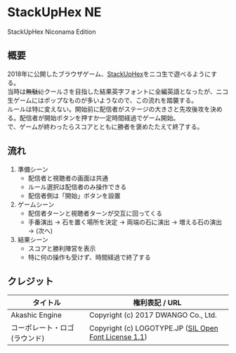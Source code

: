# StackUpHex NE

StackUpHex Niconama Edition

## 概要

2018年に公開したブラウザゲーム、[StackUpHex](https://textblog.minibird.jp/stackuphex)をニコ生で遊べるようにする。  
当時は~~無駄に~~クールさを目指した結果英字フォントに全編英語となったが、ニコ生ゲームにはポップなものが多いようなので、この流れを踏襲する。  
ルールは特に変えない。開始前に配信者がステージの大きさと先攻後攻を決める。配信者が開始ボタンを押すか一定時間経過でゲーム開始。  
で、ゲームが終わったらスコアとともに勝者を褒めたたえて終了する。

## 流れ

1. 準備シーン
	- 配信者と視聴者の画面は共通
	- ルール選択は配信者のみ操作できる
	- 配信者側は「開始」ボタンを設置
2. ゲームシーン
	- 配信者ターンと視聴者ターンが交互に回ってくる
	- 手番演出 → 石を置く場所を決定 → 両端の石に演出 → 増える石の演出 → (次へ)
3. 結果シーン
	- スコアと勝利陣営を表示
	- 特に何の操作も受けず、時間経過で終了する

## クレジット

| タイトル                      | 権利表記 / URL                                                                                               |
| ---                           | ---                                                                                                          |
| Akashic Engine                | Copyright (c) 2017 DWANGO Co., Ltd.                                                                          |
| コーポレート・ロゴ (ラウンド) | Copyright (c) LOGOTYPE.JP ([SIL Open Font License 1.1](https://licenses.opensource.jp/OFL-1.1/OFL-1.1.html)) |
